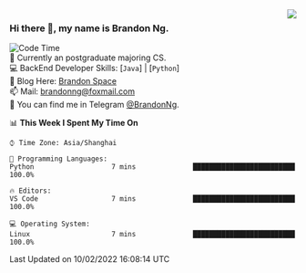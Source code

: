 <!--
<img  align="right" src="https://github-readme-stats.vercel.app/api?username=brandon0824&show_icons=true&count_private=true&hide_title=true">
-->

<img  align="right" src="https://github-readme-stats.vercel.app/api/top-langs/?username=brandon0824&layout=compact">

### Hi there 👋, my name is Brandon Ng.

![Code Time](https://img.shields.io/endpoint?style=flat-square&url=https://codetime-api.datreks.com/badge/128?logoColor=white%26project=%26recentMS=604800000%26showProject=false)  
🌱 Currently an postgraduate majoring CS.  
💻 BackEnd Developer Skills: [`Java`] | [`Python`]  
📝 Blog Here: [Brandon Space](https://brandonng.tech)  
📫 Mail: brandonng@foxmail.com  
:newspaper: You can find me in Telegram [@BrandonNg](https://t.me/BrandonNg24).  

<!--START_SECTION:waka-->
📊 **This Week I Spent My Time On** 

```text
⌚︎ Time Zone: Asia/Shanghai

💬 Programming Languages: 
Python                   7 mins              █████████████████████████   100.0%

🔥 Editors: 
VS Code                  7 mins              █████████████████████████   100.0%

💻 Operating System: 
Linux                    7 mins              █████████████████████████   100.0%

```


 Last Updated on 10/02/2022 16:08:14 UTC
<!--END_SECTION:waka-->

<!--
[![Top Langs](https://github-readme-stats.vercel.app/api/top-langs/?username=brandon0824&layout=compact)](https://github.com/brandon0824)  
-->

<!--
<img  align="right" src="https://github-readme-stats.vercel.app/api/top-langs/?username=brandon0824&layout=compact">
-->
